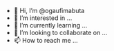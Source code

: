 - 👋 Hi, I’m @ogaufimabuta
- 👀 I’m interested in ...
- 🌱 I’m currently learning ...
- 💞️ I’m looking to collaborate on ...
- 📫 How to reach me ...

<!---
ogaufimabuta/ogaufimabuta is a ✨ special ✨ repository because its `README.md` (this file) appears on your GitHub profile.
You can click the Preview link to take a look at your changes.
--->
